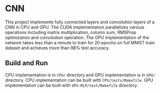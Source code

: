 # CNN

This project implements fully connected layers and convolution layers of a CNN in CPU and GPU. The CUDA implementation parallelizes various operations including matrix multiplication, column sum, RMSProp optimization and convolution operation. The GPU implementation of the network takes less than a minute to train for 20 epochs on full MNIST train dataset and achieves more than 98% test accuracy. 

## Build and Run

CPU implementation is in `CPU/` directory and GPU implementation is in `GPU/` directory. CPU implementation can be built with `CPU/tests/Makefile`. GPU implementation can be built with `GPU-MLP/test/Makefile` directory.
